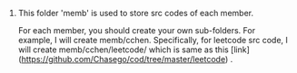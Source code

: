 1. This folder 'memb' is used to store src codes of each member. 

   For each member, you should create your own sub-folders. For example, I will create memb/cchen. Specifically, for leetcode src code, I will create memb/cchen/leetcode/ which is same as this [link] (https://github.com/Chasego/cod/tree/master/leetcode) .
